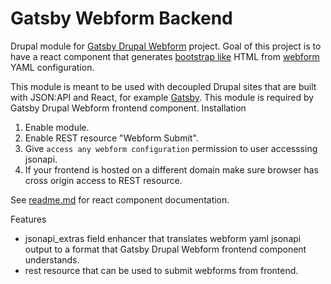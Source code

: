 # Gatsby Webform Backend

Drupal module for [Gatsby Drupal Webform](https://github.com/oikeuttaelaimille/gatsby-drupal-webform) project. Goal of this project is to have a react component that generates [bootstrap like](https://getbootstrap.com/docs/4.0/components/forms/) HTML from [webform](https://www.drupal.org/project/webform) YAML configuration.

This module is meant to be used with decoupled Drupal sites that are built with JSON:API and React, for example [Gatsby](https://www.gatsbyjs.org/). This module is required by Gatsby Drupal Webform frontend component.
Installation

 1. Enable module.
 2. Enable REST resource "Webform Submit".
 3. Give `access any webform configuration` permission to user accesssing jsonapi.
 4. If your frontend is hosted on a different domain make sure browser has cross origin access to REST resource.

See [readme.md](https://github.com/oikeuttaelaimille/gatsby-drupal-webform/blob/master/README.md) for react component documentation.

Features
 * jsonapi_extras field enhancer that translates webform yaml jsonapi output to a format that Gatsby Drupal Webform frontend component understands.
 * rest resource that can be used to submit webforms from frontend.
